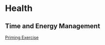 # Health

## Time and Energy Management

[Priming Exercise](https://www.tonyrobbins.com/ask-tony/priming/)